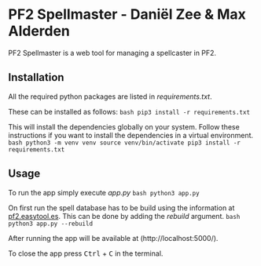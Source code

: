 # PF2 Spellmaster - Daniël Zee & Max Alderden

PF2 Spellmaster is a web tool for managing a spellcaster in PF2.

## Installation

All the required python packages are listed in *requirements.txt*.

These can be installed as follows:
`bash
pip3 install -r requirements.txt
`

This will install the dependencies globally on your system.
Follow these instructions if you want to install the dependencies in a virtual environment.
`bash
python3 -m venv venv
source venv/bin/activate
pip3 install -r requirements.txt
`

## Usage

To run the app simply execute *app.py*
`bash
python3 app.py
`

On first run the spell database has to be build using the information at [pf2.easytool.es](https://pf2.easytool.es/spellbook/#!). This can be done by adding the *rebuild* argument.
`bash
python3 app.py --rebuild
`

After running the app will be available at (http://localhost:5000/).

To close the app press <kbd>Ctrl</kbd> + <kbd>C</kbd> in the terminal.
